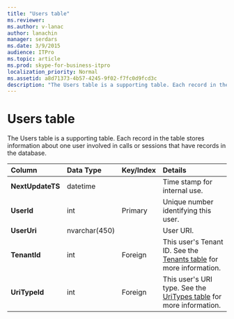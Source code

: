 ```yaml
---
title: "Users table"
ms.reviewer: 
ms.author: v-lanac
author: lanachin
manager: serdars
ms.date: 3/9/2015
audience: ITPro
ms.topic: article
ms.prod: skype-for-business-itpro
localization_priority: Normal
ms.assetid: a8d71373-4b57-4245-9f02-f7fc0d9fcd3c
description: "The Users table is a supporting table. Each record in the table stores information about one user involved in calls or sessions that have records in the database."
---
```


# Users table
 
The Users table is a supporting table. Each record in the table stores information about one user involved in calls or sessions that have records in the database.
  
|**Column**|**Data Type**|**Key/Index**|**Details**|
|:-----|:-----|:-----|:-----|
|**NextUpdateTS** <br/> |datetime  <br/> ||Time stamp for internal use.  <br/> |
|**UserId** <br/> |int  <br/> |Primary  <br/> |Unique number identifying this user.  <br/> |
|**UserUri** <br/> |nvarchar(450)  <br/> | <br/> |User URI.  <br/> |
|**TenantId** <br/> |int  <br/> |Foreign  <br/> |This user's Tenant ID. See the [Tenants table](tenants.md) for more information. <br/> |
|**UriTypeId** <br/> |int  <br/> |Foreign  <br/> |This user's URI type. See the [UriTypes table](uritypes.md) for more information. <br/> |
   

